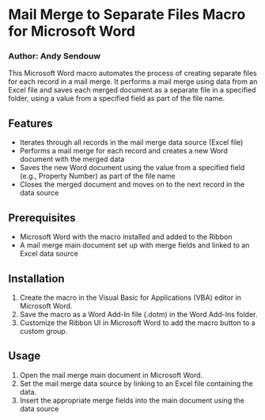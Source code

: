 # Mail Merge to Separate Files Macro for Microsoft Word

### Author: Andy Sendouw

This Microsoft Word macro automates the process of creating separate files for each record in a mail merge. It performs a mail merge using data from an Excel file and saves each merged document as a separate file in a specified folder, using a value from a specified field as part of the file name.

## Features

- Iterates through all records in the mail merge data source (Excel file)
- Performs a mail merge for each record and creates a new Word document with the merged data
- Saves the new Word document using the value from a specified field (e.g., Property Number) as part of the file name
- Closes the merged document and moves on to the next record in the data source

## Prerequisites

- Microsoft Word with the macro installed and added to the Ribbon
- A mail merge main document set up with merge fields and linked to an Excel data source

## Installation

1. Create the macro in the Visual Basic for Applications (VBA) editor in Microsoft Word.
2. Save the macro as a Word Add-In file (.dotm) in the Word Add-Ins folder.
3. Customize the Ribbon UI in Microsoft Word to add the macro button to a custom group.

## Usage

1. Open the mail merge main document in Microsoft Word.
2. Set the mail merge data source by linking to an Excel file containing the data.
3. Insert the appropriate merge fields into the main document using the data source
